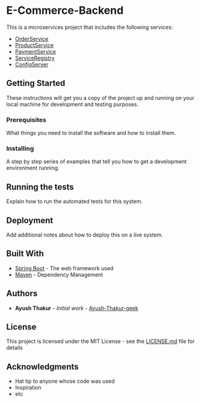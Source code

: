 # E-Commerce-Backend

This is a microservices project that includes the following services:

- [OrderService](https://github.com/Ayush-Thakur-geek/Order-Service-Backend)
- [ProductService](https://github.com/Ayush-Thakur-geek/Product-Service-Backend)
- [PaymentService](https://github.com/Ayush-Thakur-geek/Payment-Service-Backend)
- [ServiceRegistry](https://github.com/Ayush-Thakur-geek/Service-Registry)
- [ConfigServer](https://github.com/Ayush-Thakur-geek/Configuration--Config-Server)

## Getting Started

These instructions will get you a copy of the project up and running on your local machine for development and testing purposes.

### Prerequisites

What things you need to install the software and how to install them.

### Installing

A step by step series of examples that tell you how to get a development environment running.

## Running the tests

Explain how to run the automated tests for this system.

## Deployment

Add additional notes about how to deploy this on a live system.

## Built With

* [Spring Boot](https://spring.io/projects/spring-boot) - The web framework used
* [Maven](https://maven.apache.org/) - Dependency Management

## Authors

* **Ayush Thakur** - *Initial work* - [Ayush-Thakur-geek](https://github.com/Ayush-Thakur-geek)

## License

This project is licensed under the MIT License - see the [LICENSE.md](LICENSE.md) file for details

## Acknowledgments

* Hat tip to anyone whose code was used
* Inspiration
* etc
